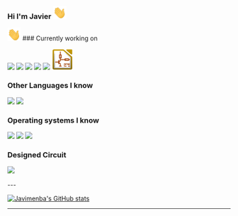 ### Hi I'm Javier  <img src="https://github.com/javimenba/javimenba/blob/fca886f478f54ef48c1d76e1ad47b57ba8b4c3a9/Hi.gif" width="30px">

<img src="https://github.com/javimenba/javimenba/blob/fca886f478f54ef48c1d76e1ad47b57ba8b4c3a9/Hi.gif" width="30px">
###  Currently working on

<a src="https://www.javascript.com/"><img src="https://img.icons8.com/color/48/000000/javascript.png"/></a>
<a src="https://visualstudio.microsoft.com/"><img src="https://img.icons8.com/color/48/000000/visual-studio.png"/></a>
<a src="https://github.com/"><img src="https://img.icons8.com/color/48/000000/github--v1.png"/></a>
<a src="https://www.w3schools.com/css/"><img src="https://img.icons8.com/color/48/000000/css3.png"/></a>
<a src="https://www.w3schools.com/html/"><img src="https://img.icons8.com/color/48/000000/html-5.png"/></a>
<a src="https://www.kicad.org/"><img src="https://github.com/javimenba/javimenba/blob/1ad1a8f94dd24aa08929ed1a638dec51a480c4fe/iconkicad.png" width="48px"/></a>


### Other Languages I know
<a src="https://www.python.org/"><img src="https://img.icons8.com/color/48/000000/python--v2.png"/></a>
<img src="https://img.icons8.com/color/48/000000/c-plus-plus-logo.png"/>

### Operating systems I know
<img src="https://img.icons8.com/color/48/000000/linux--v2.png"/> <img src="https://img.icons8.com/fluent/48/000000/windows-10.png"/>
<img src="https://img.icons8.com/color/48/000000/mac-os--v2.png"/>

### Designed Circuit
<p >
<img src="https://github.com/javimenba/javimenba/blob/2b156fcfd332427a15ff0644ddcabfb7035ce6a4/github.gif" width="300px">
</p>
---

[![Javimenba's GitHub stats](https://github-readme-stats.vercel.app/api?username=javimenba)](https://github.com/anuraghazra/github-readme-stats)


---
